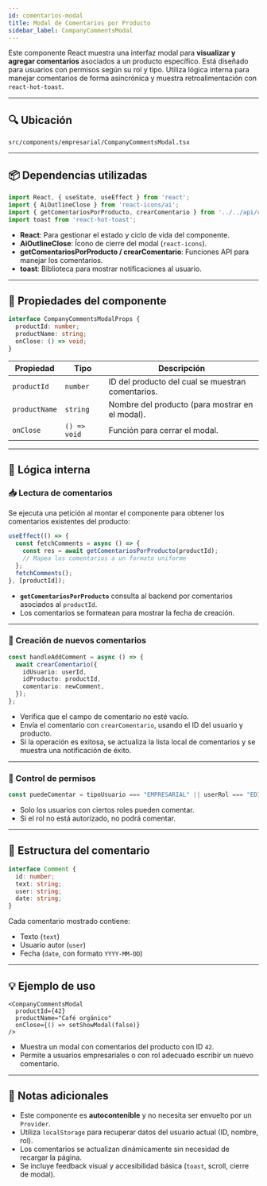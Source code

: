 ```yaml
---
id: comentarios-modal
title: Modal de Comentarios por Producto
sidebar_label: CompanyCommentsModal
---
```


Este componente React muestra una interfaz modal para **visualizar y agregar comentarios** asociados a un producto específico. Está diseñado para usuarios con permisos según su rol y tipo. Utiliza lógica interna para manejar comentarios de forma asincrónica y muestra retroalimentación con `react-hot-toast`.

---

## 🔍 Ubicación

`src/components/empresarial/CompanyCommentsModal.tsx`

---

## 📦 Dependencias utilizadas

```ts
import React, { useState, useEffect } from 'react';
import { AiOutlineClose } from 'react-icons/ai';
import { getComentariosPorProducto, crearComentario } from '../../api/comentarios';
import toast from 'react-hot-toast';
````

* **React**: Para gestionar el estado y ciclo de vida del componente.
* **AiOutlineClose**: Ícono de cierre del modal (`react-icons`).
* **getComentariosPorProducto / crearComentario**: Funciones API para manejar los comentarios.
* **toast**: Biblioteca para mostrar notificaciones al usuario.

---

## 🧩 Propiedades del componente

```ts
interface CompanyCommentsModalProps {
  productId: number;
  productName: string;
  onClose: () => void;
}
```

| Propiedad     | Tipo         | Descripción                                       |
| ------------- | ------------ | ------------------------------------------------- |
| `productId`   | `number`     | ID del producto del cual se muestran comentarios. |
| `productName` | `string`     | Nombre del producto (para mostrar en el modal).   |
| `onClose`     | `() => void` | Función para cerrar el modal.                     |

---

## 🔧 Lógica interna

### 📥 Lectura de comentarios

Se ejecuta una petición al montar el componente para obtener los comentarios existentes del producto:

```ts
useEffect(() => {
  const fetchComments = async () => {
    const res = await getComentariosPorProducto(productId);
    // Mapea los comentarios a un formato uniforme
  };
  fetchComments();
}, [productId]);
```

* **`getComentariosPorProducto`** consulta al backend por comentarios asociados al `productId`.
* Los comentarios se formatean para mostrar la fecha de creación.

---

### 📝 Creación de nuevos comentarios

```ts
const handleAddComment = async () => {
  await crearComentario({
    idUsuario: userId,
    idProducto: productId,
    comentario: newComment,
  });
};
```

* Verifica que el campo de comentario no esté vacío.
* Envía el comentario con `crearComentario`, usando el ID del usuario y producto.
* Si la operación es exitosa, se actualiza la lista local de comentarios y se muestra una notificación de éxito.

---

### 🔐 Control de permisos

```ts
const puedeComentar = tipoUsuario === "EMPRESARIAL" || userRol === "EDITOR" || userRol === "COMENTARISTA";
```

* Solo los usuarios con ciertos roles pueden comentar.
* Si el rol no está autorizado, no podrá comentar.

---

## 💬 Estructura del comentario

```ts
interface Comment {
  id: number;
  text: string;
  user: string;
  date: string;
}
```

Cada comentario mostrado contiene:

* Texto (`text`)
* Usuario autor (`user`)
* Fecha (`date`, con formato `YYYY-MM-DD`)

---

## 💡 Ejemplo de uso

```tsx
<CompanyCommentsModal
  productId={42}
  productName="Café orgánico"
  onClose={() => setShowModal(false)}
/>
```

* Muestra un modal con comentarios del producto con ID `42`.
* Permite a usuarios empresariales o con rol adecuado escribir un nuevo comentario.

---

## 📝 Notas adicionales

* Este componente es **autocontenible** y no necesita ser envuelto por un `Provider`.
* Utiliza `localStorage` para recuperar datos del usuario actual (ID, nombre, rol).
* Los comentarios se actualizan dinámicamente sin necesidad de recargar la página.
* Se incluye feedback visual y accesibilidad básica (`toast`, scroll, cierre de modal).